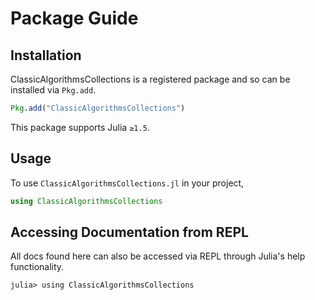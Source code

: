 # Package Guide

## Installation
ClassicAlgorithmsCollections is a registered package and so can be installed via `Pkg.add`.

```julia
Pkg.add("ClassicAlgorithmsCollections")
```

This package supports Julia `≥1.5`.

## Usage
To use ```ClassicAlgorithmsCollections.jl``` in your project,

```julia
using ClassicAlgorithmsCollections
```

## Accessing Documentation from REPL
All docs found here can also be accessed via REPL through Julia's help functionality.
```julia-repl
julia> using ClassicAlgorithmsCollections


```